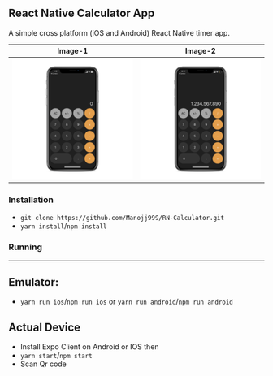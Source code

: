 ## React Native Calculator App

A simple cross platform (iOS and Android) React Native timer app.

|            Image-1            |            Image-2            |
| :---------------------------: | :---------------------------: |
| ![](./assets/Calculator1.png) | ![](./assets/Calculator2.png) |

### Installation

- `git clone https://github.com/Manojj999/RN-Calculator.git`
- `yarn install`/`npm install`

### Running

---

## Emulator:

- `yarn run ios`/`npm run ios` or `yarn run android`/`npm run android`

## Actual Device

- Install Expo Client on Android or IOS then
- `yarn start`/`npm start`
- Scan Qr code
